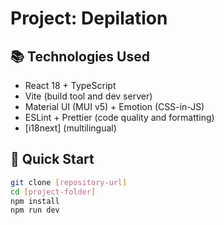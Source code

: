 # Project: Depilation

## 📚 Technologies Used

- React 18 + TypeScript  
- Vite (build tool and dev server)  
- Material UI (MUI v5) + Emotion (CSS-in-JS)  
- ESLint + Prettier (code quality and formatting)  
- [i18next] (multilingual)

## 🚀 Quick Start

```bash
git clone [repository-url]
cd [project-folder]
npm install
npm run dev

